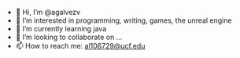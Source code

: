 - 👋 Hi, I’m @agalvezv
- 👀 I’m interested in programming, writing, games, the unreal engine
- 🌱 I’m currently learning java
- 💞️ I’m looking to collaborate on ...
- 📫 How to reach me: al106729@ucf.edu

<!---
agalvezv/agalvezv is a ✨ special ✨ repository because its `README.md` (this file) appears on your GitHub profile.
You can click the Preview link to take a look at your changes.
--->
